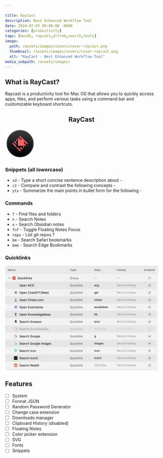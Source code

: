 ```yaml
---

title: RayCast
description: Best Enhanced Workflow Tool
date: 2024-07-07 09:00:00 -0600
categories: [productivity]
tags: [macOS, raycast,alfred,search,tools]
image:
  path: /assets/images/covers/cover-raycast.png
  thumbnail: /assets/images/covers/cover-raycast.png
  alt: "RayCast - Best Enhanced Workflow Tool"
media_subpath: /assets/images/
---
```


## What is RayCast?

Raycast is a productivity tool for Mac OS that allows you to quickly access apps, files, and perform various tasks using a command bar and customizable keyboard shortcuts.

<h2 style="text-align: center;"> RayCast</h2>

![Add plugin](/assets/images/content/raycast.png)

### Snippets (all lowercase)

- `sd` - Type a short concise sentence description about -
- `c2` - Compare and contrast the following concepts -
- `yts` - Summarize the main points in bullet form for the following -

### Commands

- `f` - Find files and folders
- `n` - Search Notes
- `o` - Search Obsidian notes
- `fnf` - Toggle Floating Notes Focus
- `repo` - List git repos  ?
- `bm` - Search Safari bookmarks
- `bme` - Search Edge Bookmarks

### Quicklinks

![Add plugin](/assets/images/content/raycast-quicklinks.png)

## Features

- [ ] System
- [ ] Format JSON
- [ ] Random Password Generator
- [ ] Change case extension
- [ ] Downloads manager
- [ ] Clipboard History (disabled)
- [ ] Floating Notes
- [ ] Color picker extension
- [ ] SVG
- [ ] Fonts
- [ ] Snippets
